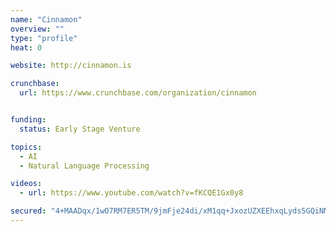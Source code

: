 ```yaml
---
name: "Cinnamon"
overview: ""
type: "profile"
heat: 0

website: http://cinnamon.is

crunchbase:
  url: https://www.crunchbase.com/organization/cinnamon


funding:
  status: Early Stage Venture

topics:
  - AI
  - Natural Language Processing

videos:
  - url: https://www.youtube.com/watch?v=fKCQE1Gx0y8

secured: "4+MAADqx/1wO7RM7ER5TM/9jmFje24di/xM1qq+JxozUZXEEhxqLyds5GQiNMuHRqHYGj/hxQktuNIGrbi57UZLGBtvkAjT23lSQv64NdkFYJbMG/eJGNFoEgorXV2DUqi+p/O15pi55GnVOJccdICyRIAfXuTiZSdVL7Gb2KkzyXk23/Ro1ZB+ttn5ScFi+ajrRgPPE7Mpf4FSWbf2O9+rGp3GLhpaypXunbp3KiOGFla2YCx90vU2HSIS3F1H2VUksyfx+InM0YkGhfAGk+w==;+0Pv3ReIRGF6h8AxoSxPVQ=="
---
```



